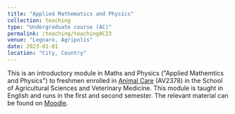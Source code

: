 ```yaml
---
title: "Applied Mathematics and Physics"
collection: teaching
type: "Undergraduate course (AC)"
permalink: /teaching/teachingAC23
venue: "Legnaro, Agripolis"
date: 2023-01-01
location: "City, Country"
---
```


This is an introductory module in Maths and Physics ("Applied Mathemtics and Physics") to freshmen enrolled in [Animal Care](https://didattica.unipd.it/off/2022/LT/AV/MV1734/000ZZ) (AV2378) in the School of Agricultural Sciences and Veterinary Medicine. This module is taught in English and runs in the first and second semester. The relevant material can be found on [Moodle](https://elearning.unipd.it/scuolaamv/).
